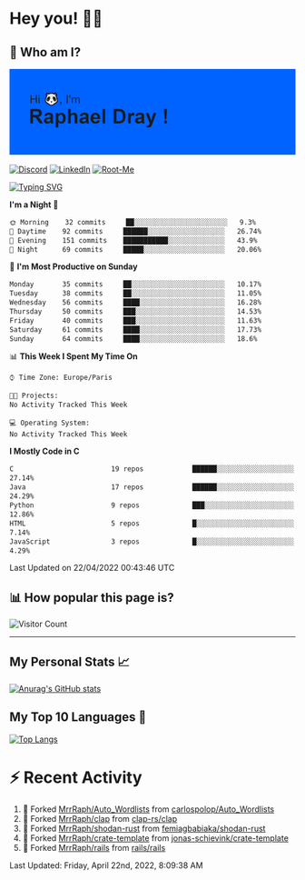 # **Hey you! 👋🏼**

## **🔎 Who am I?**

<img src="https://github.com/MrrRaph/MrrRaph/blob/master/header.png?raw=true">

[![Discord](https://img.shields.io/badge/Discord-7289DA?style=for-the-badge&logo=discord&logoColor=white
)](https://discordapp.com/users/MrRaph#4214/)
[![LinkedIn](https://img.shields.io/badge/LinkedIn-0077B5?style=for-the-badge&logo=linkedin&logoColor=white)](https://www.linkedin.com/in/raphaeldray/)
[![Root-Me](https://img.shields.io/badge/dynamic/json?color=yellowgreen&label=Root-me%20Score&query=score&style=for-the-badge&url=https://raw.githubusercontent.com/MrrRaph/MrrRaph/master/root-me-stats.json&logoColor=white)](https://www.root-me.org/PandHacker)


[![Typing SVG](https://readme-typing-svg.herokuapp.com?font=glory&size=23&multiline=true&height=65&lines=CyberSecurity+Engineer+%F0%9F%92%BB;Freelance+Fullstack+Developer)](https://git.io/typing-svg)

<!--START_SECTION:waka-->
**I'm a Night 🦉** 

```text
🌞 Morning    32 commits     ██░░░░░░░░░░░░░░░░░░░░░░░   9.3% 
🌆 Daytime    92 commits     ██████░░░░░░░░░░░░░░░░░░░   26.74% 
🌃 Evening    151 commits    ███████████░░░░░░░░░░░░░░   43.9% 
🌙 Night      69 commits     █████░░░░░░░░░░░░░░░░░░░░   20.06%

```
📅 **I'm Most Productive on Sunday** 

```text
Monday       35 commits     ██░░░░░░░░░░░░░░░░░░░░░░░   10.17% 
Tuesday      38 commits     ██░░░░░░░░░░░░░░░░░░░░░░░   11.05% 
Wednesday    56 commits     ████░░░░░░░░░░░░░░░░░░░░░   16.28% 
Thursday     50 commits     ███░░░░░░░░░░░░░░░░░░░░░░   14.53% 
Friday       40 commits     ███░░░░░░░░░░░░░░░░░░░░░░   11.63% 
Saturday     61 commits     ████░░░░░░░░░░░░░░░░░░░░░   17.73% 
Sunday       64 commits     ████░░░░░░░░░░░░░░░░░░░░░   18.6%

```


📊 **This Week I Spent My Time On** 

```text
⌚︎ Time Zone: Europe/Paris

🐱‍💻 Projects: 
No Activity Tracked This Week

💻 Operating System: 
No Activity Tracked This Week

```

**I Mostly Code in C** 

```text
C                        19 repos            ██████░░░░░░░░░░░░░░░░░░░   27.14% 
Java                     17 repos            ██████░░░░░░░░░░░░░░░░░░░   24.29% 
Python                   9 repos             ███░░░░░░░░░░░░░░░░░░░░░░   12.86% 
HTML                     5 repos             █░░░░░░░░░░░░░░░░░░░░░░░░   7.14% 
JavaScript               3 repos             █░░░░░░░░░░░░░░░░░░░░░░░░   4.29%

```



 Last Updated on 22/04/2022 00:43:46 UTC
<!--END_SECTION:waka-->

## **📊 How popular this page is?**

![Visitor Count](https://profile-counter.glitch.me/MrrRaph/count.svg)

---

## **My Personal Stats 📈**

[![Anurag's GitHub stats](https://github-readme-stats.vercel.app/api?username=mrrraph&count_private=true&show_icons=true&title_color=fff&text_color=fff&bg_color=30,36d1dc,904e95)](https://github.com/anuraghazra/github-readme-stats)

## **My Top 10 Languages 📣**

[![Top Langs](https://github-readme-stats.vercel.app/api/top-langs/?username=mrrraph&langs_count=10&layout=compact&hide=html,css&hide_title=true)](https://github.com/anuraghazra/github-readme-stats)


# **⚡ Recent Activity**

<!--RECENT_ACTIVITY:start-->
1. 🔱 Forked [MrrRaph/Auto_Wordlists](https://github.com/MrrRaph/Auto_Wordlists) from [carlospolop/Auto_Wordlists](https://github.com/carlospolop/Auto_Wordlists)
2. 🔱 Forked [MrrRaph/clap](https://github.com/MrrRaph/clap) from [clap-rs/clap](https://github.com/clap-rs/clap)
3. 🔱 Forked [MrrRaph/shodan-rust](https://github.com/MrrRaph/shodan-rust) from [femiagbabiaka/shodan-rust](https://github.com/femiagbabiaka/shodan-rust)
4. 🔱 Forked [MrrRaph/crate-template](https://github.com/MrrRaph/crate-template) from [jonas-schievink/crate-template](https://github.com/jonas-schievink/crate-template)
5. 🔱 Forked [MrrRaph/rails](https://github.com/MrrRaph/rails) from [rails/rails](https://github.com/rails/rails)
<!--RECENT_ACTIVITY:end-->
<!--RECENT_ACTIVITY:last_update-->
Last Updated: Friday, April 22nd, 2022, 8:09:38 AM
<!--RECENT_ACTIVITY:last_update_end-->
